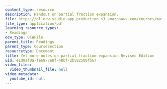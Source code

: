 ```yaml
---
content_type: resource
description: Handout on partial fraction expansion.
file: https://ol-ocw-studio-app-production.s3.amazonaws.com/courses/mas-160-signals-systems-and-information-for-media-technology-fall-2007/e1d0af0afe697e8f48bf2b582508fb67_1121_partial_fra.pdf
file_type: application/pdf
learning_resource_types:
- Readings
ocw_type: OCWFile
parent_title: Readings
parent_type: CourseSection
resourcetype: Document
title: Yet more notes on partial fraction expansion Revised Edition
uid: e1d0af0a-fe69-7e8f-48bf-2b582508fb67
video_files:
  video_thumbnail_file: null
video_metadata:
  youtube_id: null
---
```

